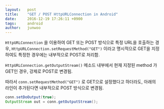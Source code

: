 ```yaml
---
layout:   post
title:    "GET / POST HttpURLConnection in Android"
date:     2016-12-19 17:26:11 +0900
tags:     android
author:   junwoo
---
```


`HttpURLConnection` 을 이용하여 GET 또는 POST 방식으로 특정 URL을 호출하는 경우,
`HttpURLConnection.setRequestMethod("GET")` 이라고 명시적으로 GET을 지정하여도 특정한 경우에는 내부적으로 POST로 처리함.

`HttpURLConnection.getOutputStream()` 메소드 내부에서 현재 지정된 method 가 GET인 경우, 강제로 POST로 변경됨.

따라서 `conn.setRequestMethod("GET")` 로 GET으로 설정했다고 하더라도, 아래의 라인이 추가된다면 내부적으로 POST 방식으로 변경됨.

```java
conn.setDoOutput(true);
OutputStream out = conn.getOutputStream();
```
